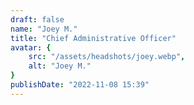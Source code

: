 ```yaml
---
draft: false
name: "Joey M."
title: "Chief Administrative Officer"
avatar: {
    src: "/assets/headshots/joey.webp",
    alt: "Joey M."
}
publishDate: "2022-11-08 15:39"
---
```

